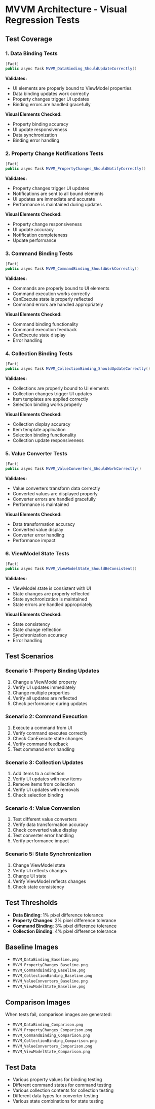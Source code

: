 # MVVM Architecture - Visual Regression Tests

## Test Coverage

### 1. Data Binding Tests
```csharp
[Fact]
public async Task MVVM_DataBinding_ShouldUpdateCorrectly()
```
**Validates:**
- UI elements are properly bound to ViewModel properties
- Data binding updates work correctly
- Property changes trigger UI updates
- Binding errors are handled gracefully

**Visual Elements Checked:**
- Property binding accuracy
- UI update responsiveness
- Data synchronization
- Binding error handling

### 2. Property Change Notifications Tests
```csharp
[Fact]
public async Task MVVM_PropertyChanges_ShouldNotifyCorrectly()
```
**Validates:**
- Property changes trigger UI updates
- Notifications are sent to all bound elements
- UI updates are immediate and accurate
- Performance is maintained during updates

**Visual Elements Checked:**
- Property change responsiveness
- UI update accuracy
- Notification completeness
- Update performance

### 3. Command Binding Tests
```csharp
[Fact]
public async Task MVVM_CommandBinding_ShouldWorkCorrectly()
```
**Validates:**
- Commands are properly bound to UI elements
- Command execution works correctly
- CanExecute state is properly reflected
- Command errors are handled appropriately

**Visual Elements Checked:**
- Command binding functionality
- Command execution feedback
- CanExecute state display
- Error handling

### 4. Collection Binding Tests
```csharp
[Fact]
public async Task MVVM_CollectionBinding_ShouldUpdateCorrectly()
```
**Validates:**
- Collections are properly bound to UI elements
- Collection changes trigger UI updates
- Item templates are applied correctly
- Selection binding works properly

**Visual Elements Checked:**
- Collection display accuracy
- Item template application
- Selection binding functionality
- Collection update responsiveness

### 5. Value Converter Tests
```csharp
[Fact]
public async Task MVVM_ValueConverters_ShouldWorkCorrectly()
```
**Validates:**
- Value converters transform data correctly
- Converted values are displayed properly
- Converter errors are handled gracefully
- Performance is maintained

**Visual Elements Checked:**
- Data transformation accuracy
- Converted value display
- Converter error handling
- Performance impact

### 6. ViewModel State Tests
```csharp
[Fact]
public async Task MVVM_ViewModelState_ShouldBeConsistent()
```
**Validates:**
- ViewModel state is consistent with UI
- State changes are properly reflected
- State synchronization is maintained
- State errors are handled appropriately

**Visual Elements Checked:**
- State consistency
- State change reflection
- Synchronization accuracy
- Error handling

## Test Scenarios

### Scenario 1: Property Binding Updates
1. Change a ViewModel property
2. Verify UI updates immediately
3. Change multiple properties
4. Verify all updates are reflected
5. Check performance during updates

### Scenario 2: Command Execution
1. Execute a command from UI
2. Verify command executes correctly
3. Check CanExecute state changes
4. Verify command feedback
5. Test command error handling

### Scenario 3: Collection Updates
1. Add items to a collection
2. Verify UI updates with new items
3. Remove items from collection
4. Verify UI updates with removals
5. Check selection binding

### Scenario 4: Value Conversion
1. Test different value converters
2. Verify data transformation accuracy
3. Check converted value display
4. Test converter error handling
5. Verify performance impact

### Scenario 5: State Synchronization
1. Change ViewModel state
2. Verify UI reflects changes
3. Change UI state
4. Verify ViewModel reflects changes
5. Check state consistency

## Test Thresholds
- **Data Binding**: 1% pixel difference tolerance
- **Property Changes**: 2% pixel difference tolerance
- **Command Binding**: 3% pixel difference tolerance
- **Collection Binding**: 4% pixel difference tolerance

## Baseline Images
- `MVVM_DataBinding_Baseline.png`
- `MVVM_PropertyChanges_Baseline.png`
- `MVVM_CommandBinding_Baseline.png`
- `MVVM_CollectionBinding_Baseline.png`
- `MVVM_ValueConverters_Baseline.png`
- `MVVM_ViewModelState_Baseline.png`

## Comparison Images
When tests fail, comparison images are generated:
- `MVVM_DataBinding_Comparison.png`
- `MVVM_PropertyChanges_Comparison.png`
- `MVVM_CommandBinding_Comparison.png`
- `MVVM_CollectionBinding_Comparison.png`
- `MVVM_ValueConverters_Comparison.png`
- `MVVM_ViewModelState_Comparison.png`

## Test Data
- Various property values for binding testing
- Different command states for command testing
- Various collection contents for collection testing
- Different data types for converter testing
- Various state combinations for state testing
